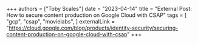 +++
authors = ["Toby Scales"]
date = "2023-04-14"
title = "External Post: How to secure content production on Google Cloud with CSAP"
tags = [
    "gcp",
    "csap",
    "movielabs",
]
externalLink = "https://cloud.google.com/blog/products/identity-security/securing-content-production-on-google-cloud-with-csap"
+++
